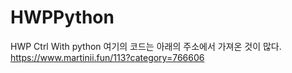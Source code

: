 # HWPPython
HWP Ctrl With python
여기의 코드는 아래의 주소에서 가져온 것이 많다.
https://www.martinii.fun/113?category=766606
